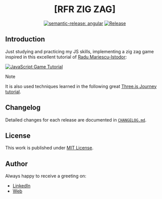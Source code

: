 <div align=center>

# [RFR ZIG ZAG]

[![semantic-release: angular](https://img.shields.io/badge/semantic--release-angular-e10079?logo=semantic-release)](https://github.com/semantic-release/semantic-release)
[![Release](https://github.com/d3p1/r3f-zig-zag/actions/workflows/release.yml/badge.svg)](https://github.com/d3p1/r3f-zig-zag/actions/workflows/release.yml)

</div>

## Introduction

Just studying and practicing my JS skills, implementing a zig zag game inspired in this excellent tutorial of [Radu Mariescu-Istodor](https://www.youtube.com/@Radu):

[![JavaScript Game Tutorial](https://img.youtube.com/vi/1L5b9GVd75I/maxresdefault.jpg)](https://www.youtube.com/watch?v=1L5b9GVd75I)

> [!NOTE]
> It is also used techniques learned in the following great [Three.js Journey tutorial](https://threejs-journey.com/lessons/create-a-game-with-r3f).

## Changelog

Detailed changes for each release are documented in [`CHANGELOG.md`](./CHANGELOG.md).

## License

This work is published under [MIT License](./LICENSE).

## Author

Always happy to receive a greeting on:

- [LinkedIn](https://www.linkedin.com/in/cristian-marcelo-de-picciotto/)
- [Web](https://d3p1.dev/)